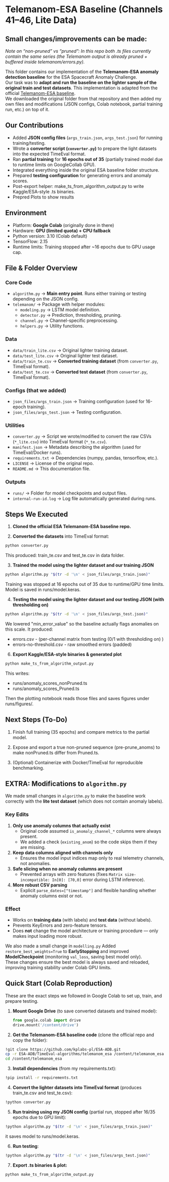 # Telemanom-ESA Baseline (Channels 41–46, Lite Data)
## Small changes/improvements can be made: 
*Note on “non-pruned” vs “pruned”: In this repo both .ts files currently contain the same series (the Telemanom output is already pruned + buffered inside telemanom/errors.py).*


This folder contains our implementation of the **Telemanom-ESA anomaly detection baseline** for the ESA Spacecraft Anomaly Challenge.  
Our task was to **adapt and run the baseline on the lighter sample of the original train and test datasets**.
This implementation is adapted from the official [Telemanom-ESA baseline](https://github.com/kplabs-pl/ESA-ADB/tree/main/TimeEval-algorithms/telemanom_esa).  
We downloaded the original folder from that repository and then added my own files and modifications (JSON configs, Colab notebook, partial training run, etc.) on top of it.

## Our Contributions

- Added **JSON config files** (`args_train.json`, `args_test.json`) for running training/testing.  
- Wrote a **converter script (`converter.py`)** to prepare the light datasets into the expected TimeEval format.  
- Ran **partial training** for **16 epochs out of 35** (partially trained model due to runtime limits on GoogleCollab GPU).  
- Integrated everything inside the original ESA baseline folder structure.  
- Prepared **testing configuration** for generating errors and anomaly scores. 
- Post-export helper: make_ts_from_algorithm_output.py to write Kaggle/ESA-style .ts binaries.
- Prepred Plots to show results 

## Environment

- Platform: **Google Colab** (originally done in there) 
- Hardware: **GPU (limited quota) + CPU fallback**  
- Python version: 3.10 (Colab default)  
- TensorFlow: 2.15  
- Runtime limits: Training stopped after ~16 epochs due to GPU usage cap.  


## File & Folder Overview

### Core Code
- `algorithm.py` → **Main entry point**. Runs either training or testing depending on the JSON config.  
- `telemanom/` → Package with helper modules:  
  - `modeling.py` → LSTM model definition.  
  - `detector.py` → Prediction, thresholding, pruning.   
  - `channel.py` → Channel-specific preprocessing.  
  - `helpers.py` → Utility functions.  

### Data
- `data/train_lite.csv` → Original lighter training dataset.  
- `data/test_lite.csv` → Original lighter test dataset.  
- `data/train_te.csv` → **Converted training dataset** (from `converter.py`, TimeEval format).  
- `data/test_te.csv` → **Converted test dataset** (from `converter.py`, TimeEval format).  

### Configs (that we added)
- `json_files/args_train.json` → Training configuration (used for 16-epoch training).  
- `json_files/args_test.json` → Testing configuration.  

### Utilities
- `converter.py` → Script we wrote/modified to convert the raw CSVs (`*_lite.csv`) into TimeEval format (`*_te.csv`).  
- `manifest.json` → Metadata describing the algorithm (used for TimeEval/Docker runs).  
- `requirements.txt` → Dependencies (numpy, pandas, tensorflow, etc.).  
- `LICENSE` → License of the original repo.  
- `README.md` → This documentation file.  

### Outputs
- `runs/` → Folder for model checkpoints and output files.
- `internal-run-id.log` → Log file automatically generated during runs.  

## Steps We Executed

1. **Cloned the official ESA Telemanom-ESA baseline repo.**

2. **Converted the datasets** into TimeEval format:  
```sh
python converter.py
```
This produced: train_te.csv and test_te.csv in data folder.

3. **Trained the model using the lighter dataset and our training JSON**
```sh
python algorithm.py "$(tr -d '\n' < json_files/args_train.json)"
```
Training was stopped at 16 epochs out of 35 due to runtime/GPU time limits. Model is saved in runs/model.keras.

4. **Testing the model using the lighter dataset and our testing JSON (with thresholding on)** 
```sh
python algorithm.py "$(tr -d '\n' < json_files/args_test.json)"
```
We lowered "min_error_value" so the baseline actually flags anomalies on this scale.
It produced: 
- errors.csv - (per-channel matrix from testing (0/1 with thresholding on) )
- errors-no-threshold.csv - raw smoothed errors (padded)

6. **Export Kaggle/ESA-style binaries & generated plot**
```sh
python make_ts_from_algorithm_output.py
```
This writes:
- runs/anomaly_scores_nonPruned.ts
- runs/anomaly_scores_Pruned.ts

Then the plotting notebook reads those files and saves figures under runs/figures/.



## Next Steps (To-Do)
1. Finish full training (35 epochs) and compare metrics to the partial model.

2. Expose and export a true non-pruned sequence (pre-prune_anoms) to make nonPruned.ts differ from Pruned.ts. 

3. (Optional) Containerize with Docker/TimeEval for reproducible benchmarking.

## EXTRA:  Modifications to `algorithm.py`
We made small changes in `algorithm.py` to make the baseline work correctly with the **lite test dataset** (which does not contain anomaly labels).
### Key Edits
1. **Only use anomaly columns that actually exist**
   - Original code assumed `is_anomaly_channel_*` columns were always present.  
   - We added a check (`existing_anom`) so the code skips them if they are missing.
2. **Keep data columns aligned with channels only**
   - Ensures the model input indices map only to real telemetry channels, not anomalies.
3. **Safe slicing when no anomaly columns are present**
   - Prevented arrays with zero features (fixes `Matrix size-incompatible: In[0]: [70,0]` error during LSTM inference).
4. **More robust CSV parsing**
   - Explicit `parse_dates=["timestamp"]` and flexible handling whether anomaly columns exist or not.

### Effect
- Works on **training data** (with labels) and **test data** (without labels).  
- Prevents KeyErrors and zero-feature tensors.  
- Does **not** change the model architecture or training procedure — only makes input loading more robust.

We also made a small change in `modelling.py`
Added `restore_best_weights=True` to **EarlyStopping** and improved **ModelCheckpoint** (monitoring `val_loss`, saving best model only).  
These changes ensure the best model is always saved and reloaded, improving training stability under Colab GPU limits.


## Quick Start (Colab Reproduction)
These are the exact steps we followed in Google Colab to set up, train, and prepare testing.

1. **Mount Google Drive** (to save converted datasets and trained model):
   ```python
   from google.colab import drive
   drive.mount('/content/drive')
   ``` 
2. **Get the Telemanom-ESA baseline code** (clone the official repo and copy the folder):
```sh
!git clone https://github.com/kplabs-pl/ESA-ADB.git
cp -r ESA-ADB/TimeEval-algorithms/telemanom_esa /content/telemanom_esa
cd /content/telemanom_esa
```
3. **Install dependencies** (from my requirements.txt):
```sh
!pip install -r requirements.txt
```
4. **Convert the lighter datasets into TimeEval format** (produces train_te.csv and test_te.csv):
```sh
!python converter.py
```
5. **Run training using my JSON config** (partial run, stopped after 16/35 epochs due to GPU limit):
```sh
!python algorithm.py "$(tr -d '\n' < json_files/args_train.json)"
```
it saves model to runs/model.keras.

6. **Run testing**:
```sh
!python algorithm.py "$(tr -d '\n' < json_files/args_test.json)"
```
7. **Export .ts binaries & plot:**
```sh
python make_ts_from_algorithm_output.py
```

